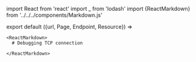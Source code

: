 import React from 'react'
import _ from 'lodash'
import {ReactMarkdown} from '../../../components/Markdown.js'

export default ({url, Page, Endpoint, Resource}) =>
  <Page url={url} name="Debugging - @todo">

    <ReactMarkdown>
      # Debugging TCP connection

    </ReactMarkdown>

  </Page>



